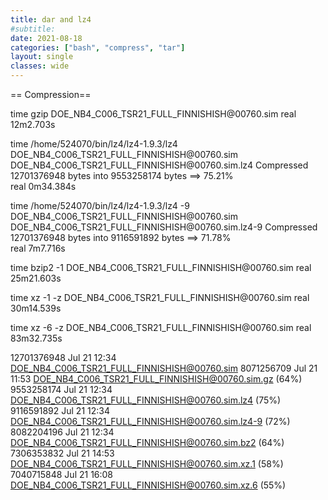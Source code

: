 ```yaml
---
title: dar and lz4
#subtitle: 
date: 2021-08-18
categories: ["bash", "compress", "tar"]
layout: single
classes: wide
---
```





== Compression==

time gzip DOE_NB4_C006_TSR21_FULL_FINNISHISH\@00760.sim
real	12m2.703s

time /home/524070/bin/lz4/lz4-1.9.3/lz4 DOE_NB4_C006_TSR21_FULL_FINNISHISH\@00760.sim DOE_NB4_C006_TSR21_FULL_FINNISHISH\@00760.sim.lz4
Compressed 12701376948 bytes into 9553258174 bytes ==> 75.21%                  
real	0m34.384s

time /home/524070/bin/lz4/lz4-1.9.3/lz4 -9 DOE_NB4_C006_TSR21_FULL_FINNISHISH\@00760.sim DOE_NB4_C006_TSR21_FULL_FINNISHISH\@00760.sim.lz4-9
Compressed 12701376948 bytes into 9116591892 bytes ==> 71.78%                  
real	7m7.716s

time bzip2 -1 DOE_NB4_C006_TSR21_FULL_FINNISHISH\@00760.sim
real	25m21.603s

time xz -1 -z DOE_NB4_C006_TSR21_FULL_FINNISHISH\@00760.sim
real	30m14.539s

time xz -6 -z DOE_NB4_C006_TSR21_FULL_FINNISHISH\@00760.sim
real	83m32.735s


12701376948 Jul 21 12:34 DOE_NB4_C006_TSR21_FULL_FINNISHISH@00760.sim
 8071256709 Jul 21 11:53 DOE_NB4_C006_TSR21_FULL_FINNISHISH@00760.sim.gz 		(64%)
 9553258174 Jul 21 12:34 DOE_NB4_C006_TSR21_FULL_FINNISHISH@00760.sim.lz4		(75%)
 9116591892 Jul 21 12:34 DOE_NB4_C006_TSR21_FULL_FINNISHISH@00760.sim.lz4-9		(72%)
 8082204196 Jul 21 12:34 DOE_NB4_C006_TSR21_FULL_FINNISHISH@00760.sim.bz2		(64%)
 7306353832 Jul 21 14:53 DOE_NB4_C006_TSR21_FULL_FINNISHISH@00760.sim.xz.1      (58%)
 7040715848 Jul 21 16:08 DOE_NB4_C006_TSR21_FULL_FINNISHISH@00760.sim.xz.6		(55%)

